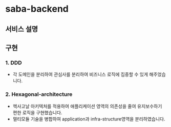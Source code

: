 # saba-backend
## 서비스 설명


## 구현
### 1. DDD
* 각 도메인을 분리하여 관심사를 분리하여 비즈니스 로직에 집중할 수 있게 해주었습니다.

### 2. Hexagonal-architecture
* 헥사고날 아키텍처를 적용하여 애플리케이션 영역의 의존성을 줄여 유지보수하기 편한 로직을 구현했습니다.
* 멀티모듈 기술을 병합하여 application과 infra-structure영역을 분리하였습니다.
